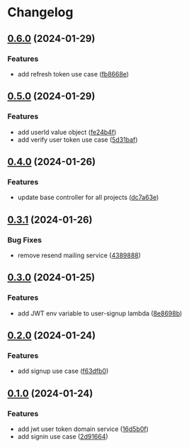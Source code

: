 # Changelog

## [0.6.0](https://github.com/soymichelt/restaurant-microservices/compare/restaurant-account-v0.5.0...restaurant-account-v0.6.0) (2024-01-29)


### Features

* add refresh token use case ([fb8668e](https://github.com/soymichelt/restaurant-microservices/commit/fb8668e9b677b32ee8b7364f427faf7c7329a5e1))

## [0.5.0](https://github.com/soymichelt/restaurant-microservices/compare/restaurant-account-v0.4.0...restaurant-account-v0.5.0) (2024-01-29)


### Features

* add userId value object ([fe24b4f](https://github.com/soymichelt/restaurant-microservices/commit/fe24b4f0977ea0f14abcd7af46142d556b3618b3))
* add verify user token use case ([5d31baf](https://github.com/soymichelt/restaurant-microservices/commit/5d31baf72984aa00f60d8e7480fa96e0c36d9dd9))

## [0.4.0](https://github.com/soymichelt/restaurant-microservices/compare/restaurant-account-v0.3.1...restaurant-account-v0.4.0) (2024-01-26)


### Features

* update base controller for all projects ([dc7a63e](https://github.com/soymichelt/restaurant-microservices/commit/dc7a63eb5a5f885c37c05c6a72f7e241176c7cba))

## [0.3.1](https://github.com/soymichelt/restaurant-microservices/compare/restaurant-account-v0.3.0...restaurant-account-v0.3.1) (2024-01-26)


### Bug Fixes

* remove resend mailing service ([4389888](https://github.com/soymichelt/restaurant-microservices/commit/43898880740bd40aa2d43eda1da94ea255db17e1))

## [0.3.0](https://github.com/soymichelt/restaurant-microservices/compare/restaurant-account-v0.2.0...restaurant-account-v0.3.0) (2024-01-25)


### Features

* add JWT env variable to user-signup lambda ([8e8698b](https://github.com/soymichelt/restaurant-microservices/commit/8e8698ba196654ca8e921db133173d3da01b611b))

## [0.2.0](https://github.com/soymichelt/restaurant-microservices/compare/restaurant-account-v0.1.0...restaurant-account-v0.2.0) (2024-01-24)


### Features

* add signup use case ([f63dfb0](https://github.com/soymichelt/restaurant-microservices/commit/f63dfb0b854ad1550ba98fc4cee8533dfd5204f0))

## [0.1.0](https://github.com/soymichelt/restaurant-microservices/compare/restaurant-account-v0.0.1...restaurant-account-v0.1.0) (2024-01-24)


### Features

* add jwt user token domain service ([16d5b0f](https://github.com/soymichelt/restaurant-microservices/commit/16d5b0f3f0097e9bbd957dcaee87ed57e34d3372))
* add signin use case ([2d91664](https://github.com/soymichelt/restaurant-microservices/commit/2d916647aef37f57475b542477a73f2efa246791))
